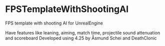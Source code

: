 # FPSTemplateWithShootingAI
 FPS template with shooting AI for UnrealEngine
 
 Have features like leaning, aiming, match time, projectile sound attenuation and scoreboard
 Developed using 4.25 by Åsmund Schei and DeathClonic 
